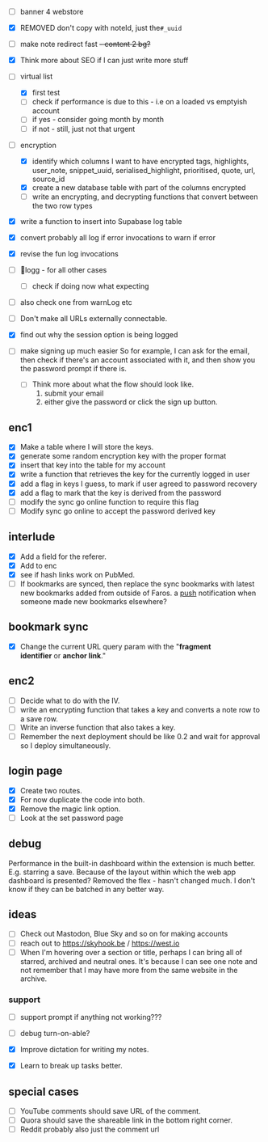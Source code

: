 - [ ] banner 4 webstore
- [x] REMOVED don't copy with noteId, just the`#_uuid`
- [ ] make note redirect fast ~~- content 2 bg?~~
- [x] Think more about SEO if I can just write more stuff 

- [ ] virtual list
	- [x] first test
	- [ ] check if performance is due to this - i.e on a loaded vs emptyish account
	- [ ] if yes - consider going month by month 
	- [ ] if not - still, just not that urgent
- [ ] encryption
	- [x] identify which columns I want to have encrypted
		tags, highlights, user_note, snippet_uuid, serialised_highlight, prioritised, quote, url, source_id
	- [x] create a new database table with part of the columns encrypted
	- [ ] write an  encrypting, and decrypting functions that convert between the two row types

- [x] write a function to insert into Supabase log table
- [x] convert probably all log if error invocations to warn if error
- [x] revise the fun log invocations
- [ ] 🔎logg - for all other cases
	- [ ] check if doing now what expecting
- [ ] also check one from warnLog etc
- [ ] Don't make all URLs externally connectable.
- [x] find out why the session option is being logged
- [ ] make signing up much easier
	So for example, I can ask for the email, then check if there's an account associated with it, and then show you the password prompt if there is.
	- [ ] Think more about what the flow should look like.
		1. submit your email 
		2. either give the password or click the sign up button.
## enc1
- [x] Make a table where I will store the keys.
- [x] generate some random encryption key with the proper format
- [x] insert that key into the table for my account
- [x] write a function that retrieves the key for the currently logged in user
- [x] add a flag in keys I guess, to mark if user agreed to password recovery
- [x] add a flag to mark that the key is derived from the password
- [ ] modify the sync go online function to require this flag
- [ ] Modify sync go online to accept the password derived key

## interlude
- [x] Add a field for the referer.
- [x] Add to enc
- [x] see if hash links work on PubMed.
- [ ] If bookmarks are synced, then replace the sync bookmarks with latest new bookmarks added from outside of Faros.
	a [push](https://dev.farosapp.com/notes/6b92d44f-cfa6-4257-a97a-34b58c2d65b6) notification when someone made new bookmarks elsewhere?

## bookmark sync
- [x] Change the current URL query param with the "**fragment identifier** or **anchor link**."

## enc2
- [ ] Decide what to do with the IV.
- [ ] write an encrypting function that takes a key and converts a note row to a save row.
- [ ] Write an inverse function that also takes a key.
- [ ] Remember the next deployment should be like 0.2 and wait for approval so I deploy simultaneously.

## login page
- [x] Create two routes.
- [x] For now duplicate the code into both.
- [x] Remove the magic link option.
- [ ] Look at the set password page

## debug
Performance in the built-in dashboard within the extension is much better.
E.g. starring a save. 
Because of the layout within which the web app dashboard is presented?
Removed the flex - hasn't changed much.
I don't know if they can be batched in any better way.
## ideas
- [ ] Check out Mastodon, Blue Sky and so on for making accounts
- [ ] reach out to https://skyhook.be / https://west.io
- [ ] When I'm hovering over a section or title, perhaps I can bring all of starred, archived and neutral ones.
	It's because I can see one note and not remember that I may have more from the same website in the archive.
### support
- [ ] support prompt if anything not working???
- [ ] debug turn-on-able?

- [x] Improve dictation for writing my notes.
- [x] Learn to break up tasks better.


## special cases
- [ ] YouTube comments should save URL of the comment.
- [ ] Quora should save the shareable link in the bottom right corner.
- [ ] Reddit probably also just the comment url